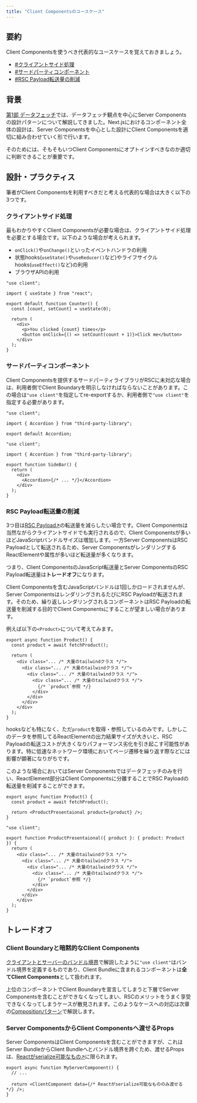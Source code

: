 ```yaml
---
title: "Client Componentsのユースケース"
---
```


## 要約

Client Componentsを使うべき代表的なユースケースを覚えておきましょう。

- [#クライアントサイド処理](#クライアントサイド処理)
- [#サードパーティコンポーネント](#サードパーティコンポーネント)
- [#RSC Payload転送量の削減](#rsc-payload転送量の削減)

## 背景

[第1部 データフェッチ](part_1)では、データフェッチ観点を中心にServer Componentsの設計パターンについて解説してきました。Next.jsにおけるコンポーネント全体の設計は、Server Componentsを中心とした設計にClient Componentsを適切に組み合わせていく形で行います。

そのためには、そもそもいつClient Componentsにオプトインすべきなのか適切に判断できることが重要です。

## 設計・プラクティス

筆者がClient Componentsを利用すべきだと考える代表的な場合は大きく以下の3つです。

### クライアントサイド処理

最もわかりやすくClient Componentsが必要な場合は、クライアントサイド処理を必要とする場合です。以下のような場合が考えられます。

- `onClick()`や`onChange()`といったイベントハンドラの利用
- 状態hooks(`useState()`や`useReducer()`など)やライフサイクルhooks(`useEffect()`など)の利用
- ブラウザAPIの利用

```tsx
"use client";

import { useState } from "react";

export default function Counter() {
  const [count, setCount] = useState(0);

  return (
    <div>
      <p>You clicked {count} times</p>
      <button onClick={() => setCount(count + 1)}>Click me</button>
    </div>
  );
}
```

### サードパーティコンポーネント

Client Componentsを提供するサードパーティライブラリがRSCに未対応な場合は、利用者側でClient Boundaryを明示しなければならないことがあります。この場合は`"use client"`を指定してre-exportするか、利用者側で`"use client"`を指定する必要があります。

```tsx :app/_components/accordion.tsx
"use client";

import { Accordion } from "third-party-library";

export default Accordion;
```

```tsx :app/_components/side-bar.tsx
"use client";

import { Accordion } from "third-party-library";

export function SideBar() {
  return (
    <div>
      <Accordion>{/* ... */}</Accordion>
    </div>
  );
}
```

### RSC Payload転送量の削減

3つ目は[RSC Payload↗︎](https://nextjs.org/docs/app/getting-started/server-and-client-components#on-the-server)の転送量を減らしたい場合です。Client Componentsは当然ながらクライアントサイドでも実行されるので、Client Componentsが多いほどJavaScriptバンドルサイズは増加します。一方Server ComponentsはRSC Payloadとして転送されるため、Server ComponentsがレンダリングするReactElementや属性が多いほど転送量が多くなります。

つまり、Client ComponentsのJavaScript転送量とServer ComponentsのRSC Payload転送量は**トレードオフ**になります。

Client Componentsを含むJavaScriptバンドルは1回しかロードされませんが、Server ComponentsはレンダリングされるたびにRSC Payloadが転送されます。そのため、繰り返しレンダリングされるコンポーネントはRSC Payloadの転送量を削減する目的でClient Componentsにすることが望ましい場合があります。

例えば以下の`<Product>`について考えてみます。

```tsx
export async function Product() {
  const product = await fetchProduct();

  return (
    <div class="... /* 大量のtailwindクラス */">
      <div class="... /* 大量のtailwindクラス */">
        <div class="... /* 大量のtailwindクラス */">
          <div class="... /* 大量のtailwindクラス */">
            {/* `product`参照 */}
          </div>
        </div>
      </div>
    </div>
  );
}
```

hooksなども特になく、ただ`product`を取得・参照しているのみです。しかしこのデータを参照してるReactElementの出力結果サイズが大きいと、RSC Payloadの転送コストが大きくなりパフォーマンス劣化を引き起こす可能性があります。特に低速なネットワーク環境においてページ遷移を繰り返す際などには影響が顕著になりがちです。

このような場合においてはServer Componentsではデータフェッチのみを行い、ReactElement部分はClient Componentsに分離することでRSC Payloadの転送量を削減することができます。

```tsx
export async function Product() {
  const product = await fetchProduct();

  return <ProductPresentaional product={product} />;
}
```

```tsx
"use client";

export function ProductPresentaional({ product }: { product: Product }) {
  return (
    <div class="... /* 大量のtailwindクラス */">
      <div class="... /* 大量のtailwindクラス */">
        <div class="... /* 大量のtailwindクラス */">
          <div class="... /* 大量のtailwindクラス */">
            {/* `product`参照 */}
          </div>
        </div>
      </div>
    </div>
  );
}
```

## トレードオフ

### Client Boundaryと暗黙的なClient Components

[クライアントとサーバーのバンドル境界](part_2_bundle_boundary)で解説したように`"use client"`はバンドル境界を定義するものであり、Client Bundleに含まれるコンポーネントは**全てClient Components**として扱われます。

上位のコンポーネントでClient Boundaryを宣言してしまうと下層でServer Componentsを含むことができなくなってしまい、RSCのメリットをうまく享受できなくなってしまうケースが散見されます。このようなケースへの対応は次章の[Compositionパターン](part_2_composition_pattern)で解説します。

### Server ComponentsからClient Componentsへ渡せるProps

Server ComponentsはClient Componentsを含むことができますが、これはServer BundleからClient Bundleへとバンドル境界を跨ぐため、渡せるPropsは、[Reactがserialize可能なもの↗︎](https://ja.react.dev/reference/rsc/use-client#serializable-types)に限られます。

```tsx
export async function MyServerComponent() {
  // ...

  return <ClientComponent data={/* Reactがserialize可能なもののみ渡せる */} />;
}
```
